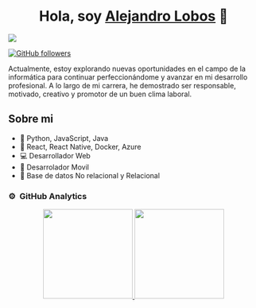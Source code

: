 <div align="center">
<h1 align="center">Hola, soy <a href="https://alejandrolobos.com/">Alejandro Lobos</a> 👋</h1>
</div>
<img src="https://i.postimg.cc/t4ZrBWtD/1696374532623.jpg">


[![GitHub followers](https://img.shields.io/github/followers/alejandro-lobos?style=social)](https://github.com/alejandro-lobos)


Actualmente, estoy explorando nuevas oportunidades en el campo de la informática para continuar perfeccionándome y avanzar en mi desarrollo profesional. A lo largo de mi carrera, he demostrado ser responsable, motivado, creativo y promotor de un buen clima laboral.

## Sobre mi
- 🐍 Python, JavaScript, Java
- 🚀 React, React Native, Docker, Azure
- 💻 Desarrollador Web 
- 📲 Desarrolador Movil
- 📕 Base de datos No relacional y Relacional

### ⚙️ &nbsp;GitHub Analytics

<p align="center">
<a href="https://github.com/alejandro-lobos">
 <img height="180em" src="https://github-readme-stats.vercel.app/api?username=alejandro-lobos&show_icons=true&theme=radical"/>

  <img height="180em" src="https://github-readme-stats-eight-theta.vercel.app/api/top-langs/?username=alejandro-lobos&layout=compact&langs_count=8&theme=algolia&include_all_commits=true&count_private=true"/>

</a>
</p>
